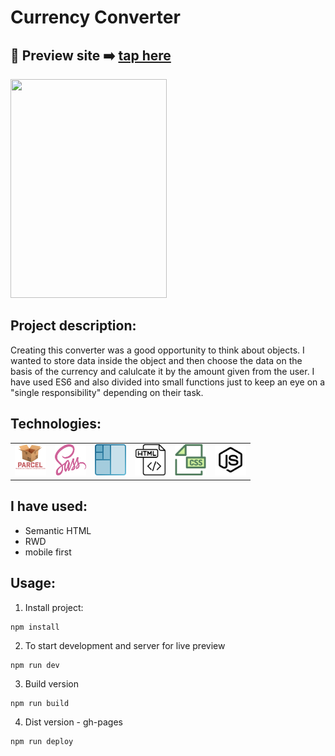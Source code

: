 
# Currency Converter

## 🎥  Preview site :arrow_right: [tap here](https://szymonrojek.github.io/currency-converter/)

<img src="./src/images/currency-converter.gif" width="250" height="350">

## Project description:
Creating this converter was a good opportunity to think about objects. I wanted to store data inside the object and then choose the data on the basis of the currency and calulcate it by the amount given from the user. I have used ES6 and also divided into small functions just to keep an eye on a "single responsibility" depending on their task.


## Technologies:

<table>
  <tr>
    <td><img src="./src/images/parcel-js.png" width="50" height="50"></td>
    <td><img src="./src/images/sass.svg" width="50" height="50"></td>
    <td><img src="./src/images/flex-box.png" width="50" height="50"></td>
    <td><img src="./src/images/html.svg" width="50" height="50"></td>
    <td><img src="./src/images/css.svg" width="50" height="50"> </td>
    <td><img src="./src/images/js.svg" width="50" height="50"></td>
  </tr>
 </table>


## I have used:
- Semantic HTML
- RWD
- mobile first

## Usage:

1. Install project:
```
npm install
```
2. To start development and server for live preview
```
npm run dev
```
3. Build version
```
npm run build
```

4. Dist version - gh-pages
```
npm run deploy
```